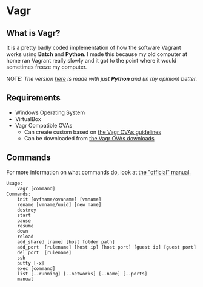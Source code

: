 # Vagr
## What is Vagr?
It is a pretty badly coded implementation of how the software Vagrant works using **Batch** and **Python**. I made this because my old computer at home ran Vagrant really slowly and it got to the point where it would sometimes freeze my computer. 

NOTE: *The version [here](https://github.com/aaronlam1004/vagr-definitive) is made with just **Python** and (in my opinion) better.*
## Requirements
- Windows Operating System
- VirtualBox
- Vagr Compatible OVAs
    -  Can create custom based on [the Vagr OVAs guidelines](https://github.com/aaronlam1004/vagr/blob/master/ovas/vagr_ovas_notes.txt)
    -  Can be downloaded from [the Vagr OVAs downloads](https://mega.nz/#F!fslWECaS!ff9DvPb9DRk7nIcA85ZNLQ)
## Commands
For more information on what commands do, look at [the "official" manual.](https://github.com/aaronlam1004/vagr/blob/master/vagr_manual)
```
Usage:
    vagr [command]
Commands:
    init [ovfname/ovaname] [vmname]
    rename [vmname/uuid] [new name]
    destroy 
    start     
    pause 
    resume    
    down      	
    reload    
    add_shared [name] [host folder path]
    add_port  [rulename] [host ip] [host port] [guest ip] [guest port]
    del_port  [rulename]
    ssh
    putty [-x]
    exec [command] 
    list [--running] [--networks] [--name] [--ports] 
    manual
```
